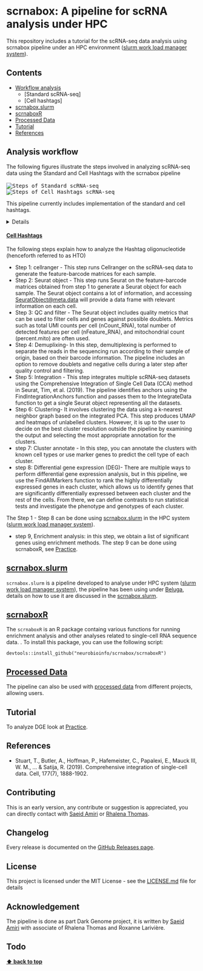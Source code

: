 # scrnabox: A pipeline for scRNA analysis under HPC  
This repository includes a tutorial for the scRNA-seq data analysis using scrnabox pipeline under an HPC environment ([slurm work load manager system](https://slurm.schedmd.com/)). 

## Contents
- [Workflow analysis](#analysis-workflow)
  - [Standard scRNA-seq]
  - [Cell hashtags]
- [scrnabox.slurm](#scrnaboxsvn)
- [scrnaboxR](#scrnaboxr)
- [Processed Data](#processed-data)
- [Tutorial](#tutorial)
- [References](#references)


## Analysis workflow
The following figures illustrate the steps involved in analyzing scRNA-seq data using the Standard and Cell Hashtags with the scrnabox pipeline
<br />
<br />
<kbd>
![Steps of Standard scRNA-seq ](https://raw.githubusercontent.com/neurobioinfo/scrnabox/main/figs/scrna.png)
</kbd>
<kbd>
![Steps of Cell Hashtags scRNA-seq](https://raw.githubusercontent.com/neurobioinfo/scrnabox/main/figs/hto.png)
</kbd>

This pipeline currently includes implementation of the standard and cell hashtags.

<details id=0>
#### [Standard scRNA-seq](https://github.com/neurobioinfo/scrnabox/tree/main/README_SCRNA.md)
The following steps describe how to analyze scRNA-seq data using the pipeline:
- Step 1: cellranger - This step runs Cellranger on the scRNA-seq data to generate the feature-barcode matrices for each sample.
- Step 2: Seurat object - This step runs Seurat on the feature-barcode matrices obtained from step 1 to generate a Seurat object for each sample. The Seurat object contains a lot of information, and accessing SeuratObject@meta.data will provide a data frame with relevant information on each cell.
- Step 3: QC and filter - The Seurat object includes quality metrics that can be used to filter cells and genes against possible doublets. Metrics such as total UMI counts per cell (nCount_RNA), total number of detected features per cell (nFeature_RNA), and mitochondrial count (percent.mito) are often used.
- Step 4: Doublet removal - This step can be used to remove doublets from the data. By default, the pipeline removes doublets, but you can choose to keep them by changing the parameter from 'yes' to 'no'.
- Step 5: Integration - This step integrates multiple scRNA-seq datasets using the Comprehensive Integration of Single Cell Data (CCA) method in Seurat, Tim, et al. (2019). The pipeline identifies anchors using the FindIntegrationAnchors function and passes them to the IntegrateData function to get a single Seurat object representing all the datasets.


- Step 6: Clustering- It involves clustering the data using a k-nearest neighbor graph based on the integrated PCA. This step produces UMAP and heatmaps of unlabelled clusters. However, it is up to the user to decide on the best cluster resolution outside the pipeline by examining the output and selecting the most appropriate annotation for the clusters.
- step 7: Cluster annotate - In this step, you can annotate the clusters with known cell types or use marker genes to predict the cell type of each cluster. 
- step 8: Differential gene expression (DEG)- There are multiple ways to perform differential gene expression analysis, but in this pipeline, we use the FindAllMarkers function to rank the highly differentially expressed genes in each cluster, which allows us to identify genes that are significantly differentially expressed between each cluster and the rest of the cells. From there, we can define contrasts to run statistical tests and investigate the phenotype and genotypes of each cluster.

The Step 1 - Step 8 can be done using [scrnabox.slurm](https://github.com/neurobioinfo/scrnabox/tree/main/README_SCRNA.md) in the HPC system ([slurm work load manager system](https://slurm.schedmd.com/)).
- step 9, Enrichment analysis: in this step, we obtain a list of significant genes using enrichment methods. The step 9 can be done using scrnaboxR, see [Practice](https://github.com/neurobioinfo/scrnabox/blob/main/tutorial/practice.md).
</details>

#### [Cell Hashtags](https://github.com/neurobioinfo/scrnabox/tree/main/README_HTO.md)
The following steps explain how to analyze the  Hashtag oligonucleotide (henceforth referred to as HTO)
- Step 1: cellranger - This step runs Cellranger on the scRNA-seq data to generate the feature-barcode matrices for each sample.
- Step 2: Seurat object - This step runs Seurat on the feature-barcode matrices obtained from step 1 to generate a Seurat object for each sample. The Seurat object contains a lot of information, and accessing SeuratObject@meta.data will provide a data frame with relevant information on each cell.
- Step 3: QC and filter - The Seurat object includes quality metrics that can be used to filter cells and genes against possible doublets. Metrics such as total UMI counts per cell (nCount_RNA), total number of detected features per cell (nFeature_RNA), and mitochondrial count (percent.mito) are often used.
- Step 4: Demuplixing- In this step, demultiplexing is performed to separate the reads in the sequencing run according to their sample of origin, based on their barcode information. The pipeline includes an option to remove doublets and negative cells during a later step after quality control and filtering.
- Step 5: Integration - This step integrates multiple scRNA-seq datasets using the Comprehensive Integration of Single Cell Data (CCA) method in Seurat, Tim, et al. (2019). The pipeline identifies anchors using the FindIntegrationAnchors function and passes them to the IntegrateData function to get a single Seurat object representing all the datasets.
- Step 6: Clustering- It involves clustering the data using a k-nearest neighbor graph based on the integrated PCA. This step produces UMAP and heatmaps of unlabelled clusters. However, it is up to the user to decide on the best cluster resolution outside the pipeline by examining the output and selecting the most appropriate annotation for the clusters.
- step 7: Cluster annotate - In this step, you can annotate the clusters with known cell types or use marker genes to predict the cell type of each cluster. 
- step 8: Differential gene expression (DEG)- There are multiple ways to perform differential gene expression analysis, but in this pipeline, we use the FindAllMarkers function to rank the highly differentially expressed genes in each cluster, which allows us to identify genes that are significantly differentially expressed between each cluster and the rest of the cells. From there, we can define contrasts to run statistical tests and investigate the phenotype and genotypes of each cluster.

The Step 1 - Step 8 can be done using [scrnabox.slurm](https://github.com/neurobioinfo/scrnabox/tree/main/README_HTO.md) in the HPC system ([slurm work load manager system](https://slurm.schedmd.com/)).
- step 9, Enrichment analysis: in this step, we obtain a list of significant genes using enrichment methods. The step 9 can be done using scrnaboxR, see [Practice](https://github.com/neurobioinfo/scrnabox/blob/main/tutorial/practice.md).


## [scrnabox.slurm](https://github.com/neurobioinfo/scrnabox/tree/main/scrnabox.slurm)
`scrnabox.slurm` is a pipeline developed to analyse under HPC system ([slurm work load manager system](https://slurm.schedmd.com/)), the pipeline has been using under [Beluga](https://docs.alliancecan.ca/wiki/B%C3%A9luga), details on how to use it are discussed in the [scrnabox.slurm](https://github.com/neurobioinfo/scrnabox/tree/main/scrnabox.slurm). 

## [scrnaboxR](https://github.com/neurobioinfo/scrnabox/tree/main/scrnaboxR)
The `scrnaboxR` is an R package containg various functions for running enrichment analysis and other analyses related to single-cell RNA sequence data. . To install this package, you can use the following script:
```
devtools::install_github("neurobioinfo/scrnabox/scrnaboxR")
```

## [Processed Data](https://github.com/neurobioinfo/scrnabox/blob/main/README_PROC.md)
The pipeline can also be used with [processed data](https://github.com/neurobioinfo/scrnabox/blob/main/README_PROC.md) from different projects, allowing users.  

## Tutorial
To analyze DGE look at [Practice](https://github.com/neurobioinfo/scrnabox/blob/main/tutorial/practice.md). 

## References
- Stuart, T., Butler, A., Hoffman, P., Hafemeister, C., Papalexi, E., Mauck III, W. M., ... & Satija, R. (2019). Comprehensive integration of single-cell data. Cell, 177(7), 1888-1902.

## Contributing
This is an early version, any contribute or suggestion is appreciated, you can directly contact with [Saeid Amiri](https://github.com/saeidamiri1) or [Rhalena Thomas](https://github.com/RhalenaThomas). 

## Changelog
Every release is documented on the [GitHub Releases page](https://github.com/neurobioinfo/scrnabox/releases).
## License
This project is licensed under the MIT License - see the [LICENSE.md](https://github.com/neurobioinfo/scrnabox/blob/main/LICENSE) file for details
## Acknowledgement
The pipeline is done as part Dark Genome project, it is written by [Saeid Amiri](https://github.com/saeidamiri1) with associate of Rhalena Thomas and  Roxanne Larivière. 

## Todo
**[⬆ back to top](#contents)**

